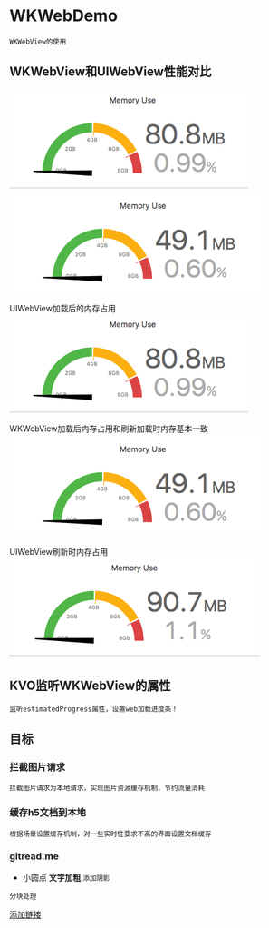 # WKWebDemo

    WKWebView的使用

## WKWebView和UIWebView性能对比

  [![](https://github.com/zhuzhuxingtianxia/WKWebDemo/blob/master/web.png)]()
  [![](https://github.com/zhuzhuxingtianxia/WKWebDemo/blob/master/wk.png)]()

UIWebView加载后的内存占用</br>
![img](https://github.com/zhuzhuxingtianxia/WKWebDemo/blob/master/web.png)

WKWebView加载后内存占用和刷新加载时内存基本一致</br>
![img](https://github.com/zhuzhuxingtianxia/WKWebDemo/blob/master/wk.png)

 UIWebView刷新时内存占用</br>
 ![img](https://github.com/zhuzhuxingtianxia/WKWebDemo/blob/master/mjweb.png)

## KVO监听WKWebView的属性

    监听estimatedProgress属性，设置web加载进度条！

## 目标
### 拦截图片请求

    拦截图片请求为本地请求，实现图片资源缓存机制，节约流量消耗
  
### 缓存h5文档到本地

    根据场景设置缓存机制，对一些实时性要求不高的界面设置文档缓存

### gitread.me
- 小圆点 **文字加粗** `添加阴影`

```
分块处理

```
[添加链接]()
